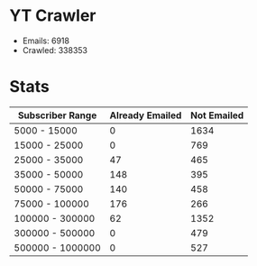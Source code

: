 # YT Crawler
- Emails: 6918
- Crawled: 338353

# Stats
| Subscriber Range  | Already Emailed | Not Emailed |
|-------|-------|-------|
| 5000 - 15000 | 0 | 1634 |
| 15000 - 25000 | 0 | 769 |
| 25000 - 35000 | 47 | 465 |
| 35000 - 50000 | 148 | 395 |
| 50000 - 75000 | 140 | 458 |
| 75000 - 100000 | 176 | 266 |
| 100000 - 300000 | 62 | 1352 |
| 300000 - 500000 | 0 | 479 |
| 500000 - 1000000 | 0 | 527 |
